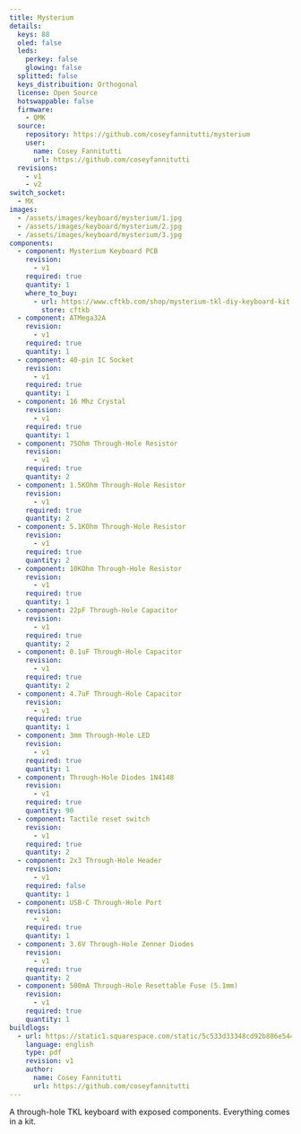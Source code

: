 ```yaml
---
title: Mysterium
details:
  keys: 88
  oled: false
  leds:
    perkey: false
    glowing: false
  splitted: false
  keys_distribuition: Orthogonal
  license: Open Source
  hotswappable: false
  firmware:
    - QMK
  source:
    repository: https://github.com/coseyfannitutti/mysterium
    user:
      name: Cosey Fannitutti
      url: https://github.com/coseyfannitutti
  revisions:
    - v1
    - v2
switch_socket:
  - MX
images:
  - /assets/images/keyboard/mysterium/1.jpg
  - /assets/images/keyboard/mysterium/2.jpg
  - /assets/images/keyboard/mysterium/3.jpg
components:
  - component: Mysterium Keyboard PCB
    revision:
      - v1
    required: true
    quantity: 1
    where_to_buy:
      - url: https://www.cftkb.com/shop/mysterium-tkl-diy-keyboard-kit
        store: cftkb
  - component: ATMega32A
    revision:
      - v1
    required: true
    quantity: 1
  - component: 40-pin IC Socket
    revision:
      - v1
    required: true
    quantity: 1
  - component: 16 Mhz Crystal
    revision:
      - v1
    required: true
    quantity: 1
  - component: 75Ohm Through-Hole Resistor
    revision:
      - v1
    required: true
    quantity: 2
  - component: 1.5KOhm Through-Hole Resistor
    revision:
      - v1
    required: true
    quantity: 2
  - component: 5.1KOhm Through-Hole Resistor
    revision:
      - v1
    required: true
    quantity: 2
  - component: 10KOhm Through-Hole Resistor
    revision:
      - v1
    required: true
    quantity: 1
  - component: 22pF Through-Hole Capacitor
    revision:
      - v1
    required: true
    quantity: 2
  - component: 0.1uF Through-Hole Capacitor
    revision:
      - v1
    required: true
    quantity: 2
  - component: 4.7uF Through-Hole Capacitor
    revision:
      - v1
    required: true
    quantity: 1
  - component: 3mm Through-Hole LED
    revision:
      - v1
    required: true
    quantity: 1
  - component: Through-Hole Diodes 1N4148
    revision:
      - v1
    required: true
    quantity: 90
  - component: Tactile reset switch
    revision:
      - v1
    required: true
    quantity: 2
  - component: 2x3 Through-Hole Header
    revision:
      - v1
    required: false
    quantity: 1
  - component: USB-C Through-Hole Port
    revision:
      - v1
    required: true
    quantity: 1
  - component: 3.6V Through-Hole Zenner Diodes
    revision:
      - v1
    required: true
    quantity: 2
  - component: 500mA Through-Hole Resettable Fuse (5.1mm)
    revision:
      - v1
    required: true
    quantity: 1
buildlogs:
  - url: https://static1.squarespace.com/static/5c533d33348cd92b886e544d/t/5faf630b1cc5cc6622868843/1605329678506/MYSTERIUM+V2+BUILD+GUIDE.pdf
    language: english
    type: pdf
    revision: v1
    author:
      name: Cosey Fannitutti
      url: https://github.com/coseyfannitutti
---
```


A through-hole TKL keyboard with exposed components. Everything comes in a kit.
